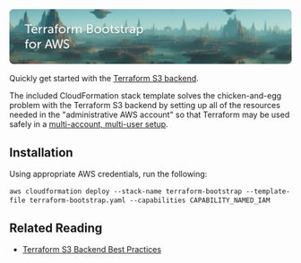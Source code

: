 <img src="docs/banner.jpg" alt="Terraform Bootstrap for AWS">

Quickly get started with the [Terraform S3 backend](https://developer.hashicorp.com/terraform/language/settings/backends/s3).

The included CloudFormation stack template solves the chicken-and-egg problem with the Terraform S3 backend by setting up all of the resources needed in the "administrative AWS account" so that Terraform may be used safely in a [multi-account, multi-user setup](https://developer.hashicorp.com/terraform/language/settings/backends/s3#multi-account-aws-architecture).

## Installation

Using appropriate AWS credentials, run the following:

```
aws cloudformation deploy --stack-name terraform-bootstrap --template-file terraform-bootstrap.yaml --capabilities CAPABILITY_NAMED_IAM
```

## Related Reading

- [Terraform S3 Backend Best Practices](https://technology.doximity.com/articles/terraform-s3-backend-best-practices)
